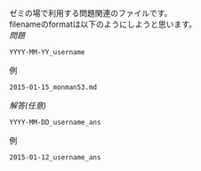 ゼミの場で利用する問題関連のファイルです。  
filenameのformatは以下のようにしようと思います。  
_問題_
```sh
YYYY-MM-YY_username
```
例
```sh
2015-01-15_monman53.md
```

_解答(任意)_
```sh
YYYY-MM-DD_username_ans
```
例
```sh
2015-01-12_username_ans
```

